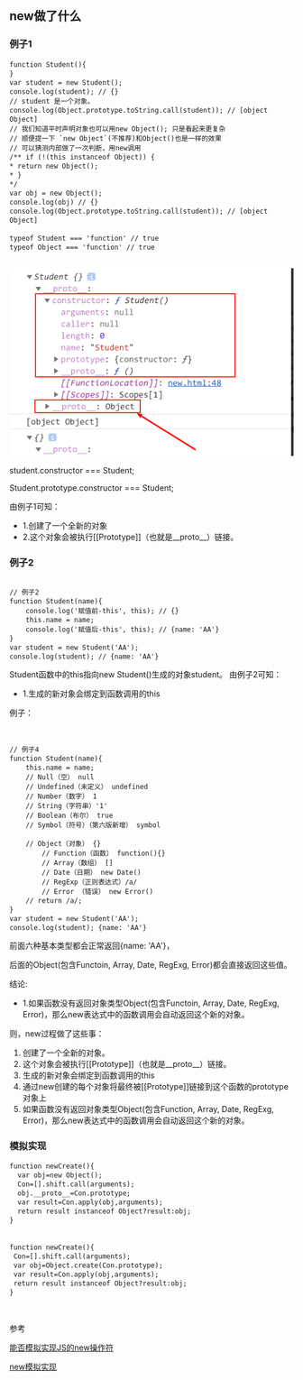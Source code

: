 ## new做了什么

### 例子1
```
function Student(){
}
var student = new Student();
console.log(student); // {}
// student 是一个对象。
console.log(Object.prototype.toString.call(student)); // [object Object]
// 我们知道平时声明对象也可以用new Object(); 只是看起来更复杂
// 顺便提一下 `new Object`(不推荐)和Object()也是一样的效果
// 可以猜测内部做了一次判断，用new调用
/** if (!(this instanceof Object)) {
* return new Object();
* }
*/
var obj = new Object();
console.log(obj) // {}
console.log(Object.prototype.toString.call(student)); // [object Object]

typeof Student === 'function' // true
typeof Object === 'function' // true


```

![例子1](../images/002/9.png)

student.constructor === Student;

Student.prototype.constructor === Student;

由例子1可知：
* 1.创建了一个全新的对象
* 2.这个对象会被执行[[Prototype]]（也就是__proto__）链接。

### 例子2
```

// 例子2
function Student(name){
    console.log('赋值前-this', this); // {}
    this.name = name;
    console.log('赋值后-this', this); // {name: 'AA'}
}
var student = new Student('AA');
console.log(student); // {name: 'AA'}
```
Student函数中的this指向new Student()生成的对象student。
由例子2可知：
* 1.生成的新对象会绑定到函数调用的this


例子：
```angular2


// 例子4
function Student(name){
    this.name = name;
    // Null（空） null
    // Undefined（未定义） undefined
    // Number（数字） 1
    // String（字符串）'1'
    // Boolean（布尔） true
    // Symbol（符号）（第六版新增） symbol
    
    // Object（对象） {}
        // Function（函数） function(){}
        // Array（数组） []
        // Date（日期） new Date()
        // RegExp（正则表达式）/a/
        // Error （错误） new Error() 
    // return /a/;
}
var student = new Student('AA');
console.log(student); {name: 'AA'}

```
前面六种基本类型都会正常返回{name: 'AA'}，

后面的Object(包含Functoin, Array, Date, RegExg, Error)都会直接返回这些值。

结论:
* 1.如果函数没有返回对象类型Object(包含Functoin, Array, Date, RegExg, Error)，那么new表达式中的函数调用会自动返回这个新的对象。

则，new过程做了这些事：
1. 创建了一个全新的对象。
2. 这个对象会被执行[[Prototype]]（也就是__proto__）链接。
3. 生成的新对象会绑定到函数调用的this
4. 通过new创建的每个对象将最终被[[Prototype]]链接到这个函数的prototype对象上
5. 如果函数没有返回对象类型Object(包含Function, Array, Date, RegExg, Error)，那么new表达式中的函数调用会自动返回这个新的对象。

### 模拟实现

```
function newCreate(){
  var obj=new Object();
  Con=[].shift.call(arguments);
  obj.__proto__=Con.prototype;
  var result=Con.apply(obj,arguments);
  return result instanceof Object?result:obj;
}


function newCreate(){
 Con=[].shift.call(arguments);
 var obj=Object.create(Con.prototype);
 var result=Con.apply(obj,arguments);
 return result instanceof Object?result:obj;
}



```


参考

[能否模拟实现JS的new操作符](https://juejin.cn/post/6844903704663949325#heading-2)

[new模拟实现](https://www.muyiy.cn/blog/3/3.5.html#模拟实现)
